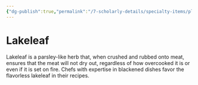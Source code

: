 ```yaml
---
{"dg-publish":true,"permalink":"/7-scholarly-details/specialty-items/plants-and-fungi/lakeleaf/","noteIcon":""}
---
```


# Lakeleaf

Lakeleaf is a parsley-like herb that, when crushed and rubbed onto meat, ensures that the meat will not dry out, regardless of how overcooked it is or even if it is set on fire. Chefs with expertise in blackened dishes favor the flavorless lakeleaf in their recipes.